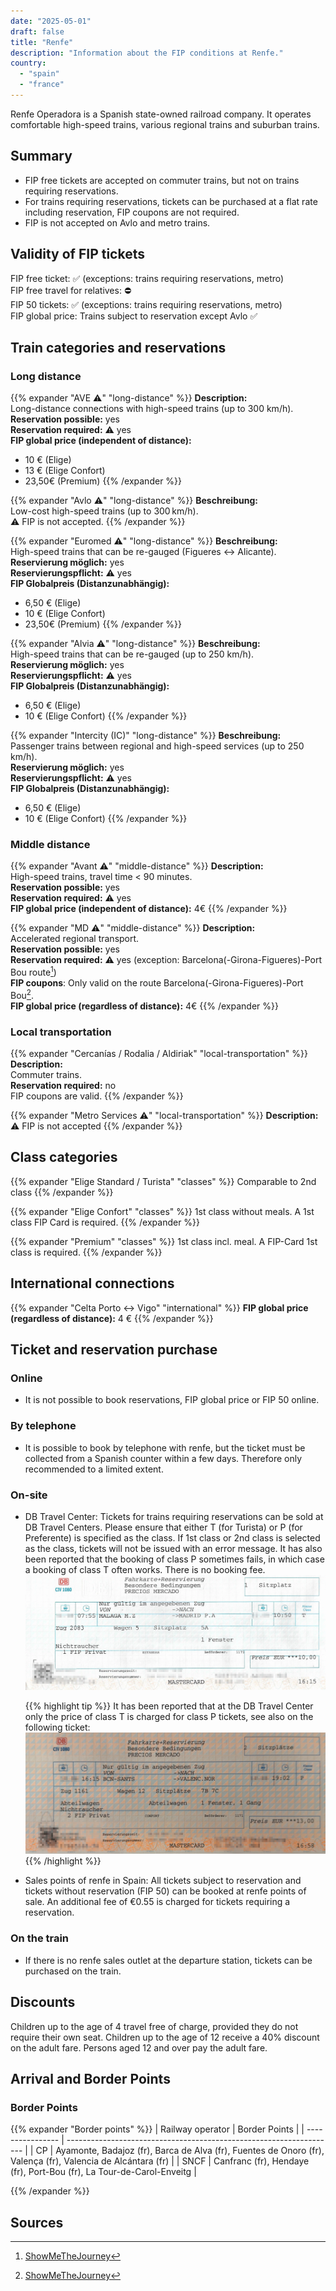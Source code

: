 ```yaml
---
date: "2025-05-01"
draft: false
title: "Renfe"
description: "Information about the FIP conditions at Renfe."
country:
  - "spain"
  - "france"
---
```


Renfe Operadora is a Spanish state-owned railroad company. It operates comfortable high-speed trains, various regional trains and suburban trains.

## Summary

- FIP free tickets are accepted on commuter trains, but not on trains requiring reservations.
- For trains requiring reservations, tickets can be purchased at a flat rate including reservation, FIP coupons are not required.
- FIP is not accepted on Avlo and metro trains.

## Validity of FIP tickets

FIP free ticket: ✅ (exceptions: trains requiring reservations, metro) \
FIP free travel for relatives: ⛔ \
FIP 50 tickets: ✅ (exceptions: trains requiring reservations, metro) \
FIP global price: Trains subject to reservation except Avlo ✅

## Train categories and reservations

### Long distance

{{% expander "AVE ⚠️" "long-distance" %}}
**Description:** \
Long-distance connections with high-speed trains (up to 300 km/h). \
**Reservation possible:** yes \
**Reservation required:** ⚠️ yes \
**FIP global price (independent of distance):**
- 10 € (Elige)
- 13 € (Elige Confort)
- 23,50€ (Premium)
{{% /expander %}}

{{% expander "Avlo ⚠️" "long-distance" %}}
**Beschreibung:** \
Low-cost high-speed trains (up to 300 km/h). \
⚠️ FIP is not accepted.
{{% /expander %}}

{{% expander "Euromed ⚠️" "long-distance" %}}
**Beschreibung:** \
High-speed trains that can be re-gauged (Figueres <-> Alicante). \
**Reservierung möglich:** yes \
**Reservierungspflicht:** ⚠️ yes \
**FIP Globalpreis (Distanzunabhängig):**
- 6,50 € (Elige)
- 10 € (Elige Confort)
- 23,50€ (Premium)
{{% /expander %}}

{{% expander "Alvia ⚠️" "long-distance" %}}
**Beschreibung:** \
High-speed trains that can be re-gauged (up to 250 km/h). \
**Reservierung möglich:** yes \
**Reservierungspflicht:** ⚠️ yes \
**FIP Globalpreis (Distanzunabhängig):**
- 6,50 € (Elige)
- 10 € (Elige Confort)
{{% /expander %}}

{{% expander "Intercity (IC)" "long-distance" %}}
**Beschreibung:** \
Passenger trains between regional and high-speed services (up to 250 km/h). \
**Reservierung möglich:** yes \
**Reservierungspflicht:** ⚠️ yes \
**FIP Globalpreis (Distanzunabhängig):**
- 6,50 € (Elige)
- 10 € (Elige Confort)
{{% /expander %}}

### Middle distance

{{% expander "Avant ⚠️" "middle-distance" %}}
**Description:** \
High-speed trains, travel time < 90 minutes. \
**Reservation possible:** yes \
**Reservation required:** ⚠️ yes \
**FIP global price (independent of distance):** 4€
{{% /expander %}}

{{% expander "MD ⚠️" "middle-distance" %}}
**Description:** \
Accelerated regional transport. \
**Reservation possible:** yes \
**Reservation required:** ⚠️ yes (exception: Barcelona(-Girona-Figueres)-Port Bou route[^1]) \
**FIP coupons**: Only valid on the route Barcelona(-Girona-Figueres)-Port Bou[^1]. \
**FIP global price (regardless of distance):** 4€
{{% /expander %}}

### Local transportation

{{% expander "Cercanías / Rodalia / Aldiriak" "local-transportation" %}}
**Description:** \
Commuter trains. \
**Reservation required:** no \
FIP coupons are valid.
{{% /expander %}}

{{% expander "Metro Services ⚠️" "local-transportation" %}}
**Description:** \
⚠️ FIP is not accepted
{{% /expander %}}

## Class categories

{{% expander "Elige Standard / Turista" "classes" %}}
Comparable to 2nd class
{{% /expander %}}

{{% expander "Elige Confort" "classes" %}}
1st class without meals. A 1st class FIP Card is required.
{{% /expander %}}

{{% expander "Premium" "classes" %}}
1st class incl. meal. A FIP-Card 1st class is required.
{{% /expander %}}

## International connections

{{% expander "Celta Porto ↔️ Vigo" "international" %}}
**FIP global price (regardless of distance):** 4 €
{{% /expander %}}

## Ticket and reservation purchase

### Online

- It is not possible to book reservations, FIP global price or FIP 50 online.

### By telephone

- It is possible to book by telephone with renfe, but the ticket must be collected from a Spanish counter within a few days. Therefore only recommended to a limited extent.

### On-site

- DB Travel Center:
  Tickets for trains requiring reservations can be sold at DB Travel Centers. Please ensure that either T (for Turista) or P (for Preferente) is specified as the class. If 1st class or 2nd class is selected as the class, tickets will not be issued with an error message.
  It has also been reported that the booking of class P sometimes fails, in which case a booking of class T often works. There is no booking fee. \
  ![Example ticket AVE from Malaga to Madrid](./images/ave_ticket.webp)

  {{% highlight tip %}}
  It has been reported that at the DB Travel Center only the price of class T is charged for class P tickets, see also on the following ticket: \
  ![Example ticket Euromed from ](./images/euromed_ticket.webp)
  {{% /highlight %}}

- Sales points of renfe in Spain:
  All tickets subject to reservation and tickets without reservation (FIP 50) can be booked at renfe points of sale. An additional fee of €0.55 is charged for tickets requiring a reservation.

### On the train

- If there is no renfe sales outlet at the departure station, tickets can be purchased on the train.

## Discounts

Children up to the age of 4 travel free of charge, provided they do not require their own seat. Children up to the age of 12 receive a 40% discount on the adult fare. Persons aged 12 and over pay the adult fare.

## Arrival and Border Points

### Border Points

{{% expander "Border points" %}}
| Railway operator | Border Points |
| ---------------- | ------------------------------------------------------------------- |
| CP | Ayamonte, Badajoz (fr), Barca de Alva (fr), Fuentes de Onoro (fr), Valença (fr), Valencia de Alcántara (fr) |
| SNCF | Canfranc (fr), Hendaye (fr), Port-Bou (fr), La Tour-de-Carol-Enveitg |

{{% /expander %}}

## Sources

[^1]: [ShowMeTheJourney](https://showmethejourney.com/travel-on/train/129-md-media-distancia-spain/)
